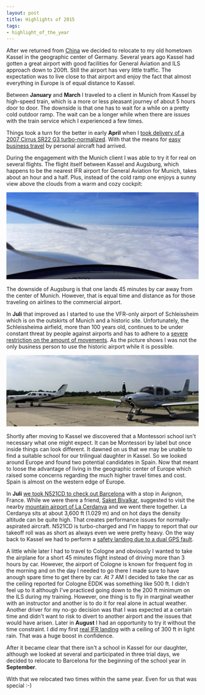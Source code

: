 ```yaml
---
layout: post
title: Highlights of 2015
tags:
- highlight_of_the_year
---
```

After we returned from [China](/china.html) we decided to relocate to my old hometown Kassel in the geographic center of Germany. Several years ago Kassel had gotten a great airport with good facilities for General Aviation and ILS approach down to 200ft. Still the airport has very little traffic. The expectation was to live close to that airport and enjoy the fact that almost everything in Europe is of equal distance to Kassel. 

Between **January** and **March** I traveled to a client in Munich from Kassel by high-speed train, which is a more or less pleasant journey of about 5 hours door to door. The downside is that one has to wait for a while on a pretty cold outdoor ramp. The wait can be a longer while when there are issues with the train service which I experienced a few times.

Things took a turn for the better in early **April** when I [took delivery of a 2007 Cirrus SR22 G3 turbo-normalized](/2015/04/05/taking-delivery-N521CD.html). With that the means for [easy business travel](/airtravel) by personal aircraft had arrived.

During the engagement with the Munich client I was able to try it for real on several flights. The flight itself between Kassel and Augsburg, which happens to be the nearest IFR airport for General Aviation for Munich, takes about an hour and a half. Plus, instead of the cold ramp one enjoys a sunny view above the clouds from a warm and cozy cockpit:

![2015 04 14 EDVK EDMA DxO](/img/posts/2015-04-14%20EDVK-EDMA_DxO.jpg)

The downside of Augsburg is that one lands 45 minutes by car away from the center of Munich. However, that is equal time and distance as for those traveling on airlines to the commercial airport.

In **Juli** that improved as I started to use the VFR-only airport of Schleissheim which is on the outskirts of Munich and a historic site. Unfortunately, the Schleissheima airfield, more than 100 years old, continues to be under constant threat by people against airports and has to adhere to a [severe restriction on the amount of movements](http://www.flugplatz-schleissheim.de/piloteninfo-pilots-info/english/). As the picture shows I was not the only business person to use the historic airport while it is possible.

![2015 07 19 Schleissheim DxO](/img/posts/2015-07-19-Schleissheim_DxO.jpg)

Shortly after moving to Kassel we discovered that a Montessori school isn't necessary what one might expect. It can be Montessori by label but once inside things can look different. It dawned on us that we may be unable to find a suitable school for our trilingual daughter in Kassel. So we looked around Europe and found two potential candidates in Spain. Now that meant to loose the advantage of living in the geographic center of Europe which raised some concerns regarding the much higher travel times and cost. Spain is almost on the western edge of Europe.

In **Juli** [we took N521CD to check out Barcelona](/2015/07/10/edvk-lfmv-lell.html) with a stop in Avignon, France. While we were there a friend, [Saket Bivalkar](http://saketbivalkar.com), suggested to visit the nearby [mountain airport of La Cerdanya](/2015/07/11/lell-lecd.html) and we went there together. La Cerdanya sits at about 3,600 ft (1.029 m) and on hot days the density altitude can be quite high. That creates performance issues for normally-aspirated aircraft. N521CD is turbo-charged and I'm happy to report that our takeoff roll was as short as always even we were pretty heavy. On the way back to Kassel we had to perform a [safety landing due to a dual GPS fault](/2015/07/13/lell-edvk.html).

A little while later I had to travel to Cologne and obviously I wanted to take the airplane for a short 45 minutes flight instead of driving more than 3 hours by car. However, the airport of Cologne is known for frequent fog in the morning and on the day I needed to go there I made sure to have anough spare time to get there by car. At 7 AM I decided to take the car as the ceiling reported for Cologne EDDK was something like 500 ft. I didn't feel up to it although I've practiced going down to the 200 ft minimum on the ILS during my training. However, one thing is to fly in marginal weather with an instructor and another is to do it for real alone in actual weather. Another driver for my no-go decision was that I was expected at a certain time and didn't want to risk to divert to another airport and the issues that would have arisen. Later in **August** I had an opportunity to try it without the time constraint. I did my first [real IFR landing](/2015/08/25/real-ifr-landing.html) with a ceiling of 300 ft in light rain. That was a huge boost in confidence.

After it became clear that there isn't a school in Kassel for our daughter, although we looked at several and participated in three trial days, we decided to relocate to Barcelona for the beginning of the school year in **September**.

With that we relocated two times within the same year. Even for us that was special :-)
